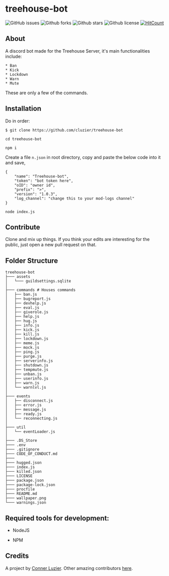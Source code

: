 # treehouse-bot

![GitHub issues](https://img.shields.io/github/issues/cluzier/treehouse-bot)
![Github forks](https://img.shields.io/github/forks/cluzier/treehouse-bot)
![Github stars](https://img.shields.io/github/stars/cluzier/treehouse-bot)
![Github license](https://img.shields.io/github/license/cluzier/treehouse-bot)
[![HitCount](http://hits.dwyl.io/cluzier/treehouse-bot.svg)](http://hits.dwyl.io/cluzier/treehouse-bot)

## About

A discord bot made for the Treehouse Server, it's main functionalities include:
```
* Ban
* Kick
* Lockdown
* Warn
* Mute
```
These are only a few of the commands.

## Installation

Do in order:

`$ git clone https://github.com/cluzier/treehouse-bot`

`cd treehouse-bot`

`npm i`

Create a file `n.json` in root directory, copy and paste the below code into it and save,

```
{
    "name": "Treehouse-bot",
    "token": "bot token here",
    "oID": "owner id",
    "prefix": ">",
    "version": "1.0.3",
    "log_channel": "change this to your mod-logs channel"
}
```

`node index.js`

## Contribute

Clone and mix up things. If you think your edits are interesting for the public, just open a new pull request on that.

## Folder Structure

```
treehouse-bot
├─── assets
│   └─── guildsettings.sqlite
│
├─── commands # Houses commands
│   ├── ban.js
│   ├── bugreport.js
│   ├── devhelp.js
│   ├── eval.js
│   ├── giverole.js
│   ├── help.js
│   ├── hug.js
│   ├── info.js
│   ├── kick.js
│   ├── kill.js
│   ├── lockdown.js
│   ├── meme.js
│   ├── mock.js
│   ├── ping.js
│   ├── purge.js
│   ├── serverinfo.js
│   ├── shutdown.js
│   ├── tempmute.js
│   ├── unban.js
│   ├── userinfo.js
│   ├── warn.js
│   └── warnlvl.js
│
├─── events
│   ├── disconnect.js
│   ├── error.js
│   ├── message.js
│   ├── ready.js
│   └── reconnecting.js
│
├─── util
│   └── eventLoader.js
│
├─── .DS_Store
├─── .env
├─── .gitignore
├─── CODE_OF_CONDUCT.md
├─── 
├─── hugged.json
├─── index.js
├─── killed.json
├─── LICENSE
├─── package.json
├─── package-lock.json
├─── procfile
├─── README.md
├─── wallpaper.png
└─── warnings.json
```

## Required tools for development:

* NodeJS

* NPM

## Credits

A project by [Conner Luzier](https://github.com/cluzier).
Other amazing contributors [here](https://github.com/cluzier/treehouse-bot/graphs/contributors).
